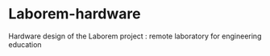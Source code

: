# Laborem-hardware
Hardware design of the Laborem project : remote laboratory for engineering education
